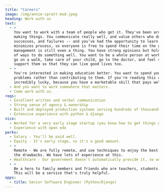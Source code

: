 ```yaml
---
title: "Careers"
image: /img/annie-spratt-mod.jpeg
heading: Work with us
text:
  - >
    You want to work with a team of people who get it. They've been around the block and they're still excited about
    making things. You communicate really well, and value others who do the same. You reflect and learn from your
    successes, and failures -- and you’ve had the opportunity to learn a lot. You want to work somewhere that
    minimizes process, so everyone is free to spend their time on the good stuff. You can’t believe hierarchical
    management is still even a thing. You have strong opinions but hold them lightly. You recognize there are a bunch
    of ways to do something well. You want to be a whole person at work. You want time and flexibility to be you: to
    go on a walk, take care of your child, go to the doctor, and feel supported by your coworkers. And you want to
    support them so that they can live good lives too.
  - >
    You're interested in making education better. You want to spend your limited time on this Earth solving society’s
    problems rather than contributing to them. If you're reading this and considering this job, we can assume you are
    incredibly lucky, because you have a marketable skill that pays well. You can decide where you want to work.
  - And you want to work somewhere that matters.
  - Come work with us.
reqs:
  - Excellent written and verbal communication
  - Strong sense of agency & ownership
  - Built and deployed production systems serving hundreds of thousands of users
  - Extensive experience with python & django
nice:
  - Worked for a very early stage startup (you know how to get things going from scratch)
  - Experience with open edx
perks:
  - Salary - You'll be paid well.
  - Equity - It's early stage, so it's a good amount.
  - >
    Remote - We are fully remote, and use techniques to enjoy the best of remote work while minimizing
    the drawbacks. We have lots of experience at this.
  - Healthcare - Our government doesn't automatically provide it, so we will.
  - >
    Be a hero to family members and friends who are teachers, students, or have children in school. Seriously.
    This will be a service that's truly helpful.
opps:
  - title: Senior Software Engineer (Python/Django)
---
```


